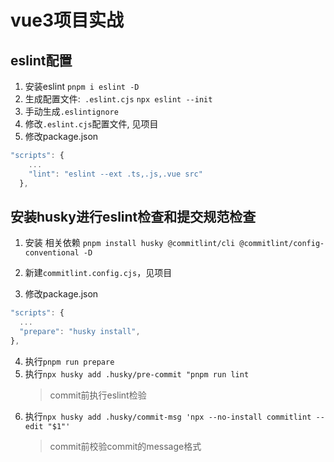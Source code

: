 # vue3项目实战
## eslint配置
1. 安装eslint
`pnpm i eslint -D`
2. 生成配置文件:` .eslint.cjs`
`npx eslint --init`
3. 手动生成`.eslintignore`
4. 修改`.eslint.cjs`配置文件, 见项目
5. 修改package.json
```js
"scripts": {
    ...
    "lint": "eslint --ext .ts,.js,.vue src"
  },
```


## 安装husky进行eslint检查和提交规范检查
1. 安装 相关依赖
`pnpm install husky @commitlint/cli @commitlint/config-conventional -D`

2. 新建`commitlint.config.cjs`，见项目
3. 修改package.json
  ```js
  "scripts": {
    ...
    "prepare": "husky install",
  },
  ```
4. 执行`pnpm run prepare`
5. 执行`npx husky add .husky/pre-commit "pnpm run lint`
   >commit前执行eslint检验 
6. 执行`npx husky add .husky/commit-msg 'npx --no-install commitlint --edit "$1"' `
   > commit前校验commit的message格式 